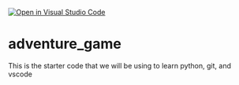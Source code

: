 [![Open in Visual Studio Code](https://classroom.github.com/assets/open-in-vscode-2e0aaae1b6195c2367325f4f02e2d04e9abb55f0b24a779b69b11b9e10269abc.svg)](https://classroom.github.com/online_ide?assignment_repo_id=17706865&assignment_repo_type=AssignmentRepo)
# adventure_game
This is the starter code that we will be using to learn python, git, and vscode
